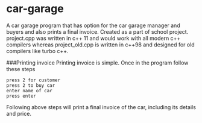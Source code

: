 # car-garage
A car garage program that has option for the car garage manager and buyers and also prints a final invoice. 
Created as a part of school project.
project.cpp was written in c++ 11 and would work with all modern c++ compilers whereas project_old.cpp is written in c++98 and designed for old compilers like turbo c++.

###Printing invoice
Printing invoice is simple. 
Once in the program follow these steps
```
press 2 for customer
press 2 to buy car
enter name of car
press enter
```

Following above steps will print a final invoice of the car, including its details and price.

